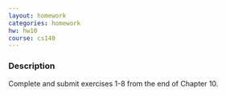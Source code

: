 ```yaml
---
layout: homework
categories: homework
hw: hw10
course: cs140
---
```


### Description

Complete and submit exercises 1-8 from the end of Chapter 10.

